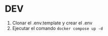 



# DEV 
1. Clonar el .env.template y crear el .env
2. Ejecutar el comando ```docker compose up -d```
